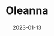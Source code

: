 ---
title: Oleanna
date: 2023-01-13
closing_date: 2023-01-29
layout: productions
featured_image: 2023_Oleana.jpeg
image_caption: Poster of 2023 production of Oleanna
image_credit: Limelight Theatre
playbill:
category:
Theatre: Limelight Theatre
Venue: Koger-Gamache Studio Theatre
showtimes:
- 2023-01-12 19:30:00
- 2023-01-13 19:30:00
- 2023-01-14 19:30:00
- 2023-01-15 14:00:00
- 2023-01-18 19:30:00
- 2023-01-19 19:30:00
- 2023-01-20 19:30:00
- 2023-01-21 19:30:00
- 2023-01-22 14:00:00
- 2023-01-25 19:30:00
- 2023-01-26 19:30:00
- 2023-01-27 19:30:00
- 2023-01-28 19:30:00
- 2023-01-29 14:00:00
cast:
- John: Cameron Hodges
- Carol: Mary Schubert
crew:
- Director: David Buchman
- Stage Manager: Arianna Rodriguez
- Production Manager: Austin Kelley
- Scenic Designer: Dom Grasso
- Lighting Designer: Saraevelyn Bergin
- Costume Designer: Bethany Paolini
- Properties: Jennifer Farrow
- Scenic Charge Artist: Nancy Grasso
- Sound Designer: Bradley Cooper
- Board Operator: Desiree Bracewell
orchestra:
external_links:
---